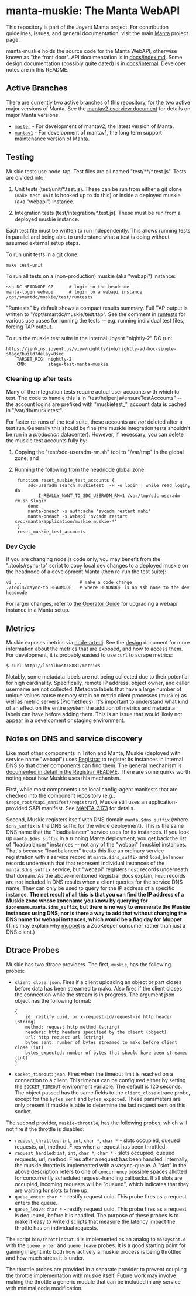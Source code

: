 <!--
    This Source Code Form is subject to the terms of the Mozilla Public
    License, v. 2.0. If a copy of the MPL was not distributed with this
    file, You can obtain one at http://mozilla.org/MPL/2.0/.
-->

<!--
    Copyright 2020 Joyent, Inc.
-->

# manta-muskie: The Manta WebAPI

This repository is part of the Joyent Manta project.  For contribution
guidelines, issues, and general documentation, visit the main
[Manta](http://github.com/joyent/manta) project page.

manta-muskie holds the source code for the Manta WebAPI, otherwise known as
"the front door". API documentation is in [docs/index.md](./docs/index.md). Some
design documentation (possibly quite dated) is in
[docs/internal](./docs/internal). Developer notes are in this README.


## Active Branches

There are currently two active branches of this repository, for the two
active major versions of Manta. See the [mantav2 overview
document](https://github.com/joyent/manta/blob/master/docs/mantav2.md) for
details on major Manta versions.

- [`master`](../../tree/master/) - For development of mantav2, the latest
  version of Manta.
- [`mantav1`](../../tree/mantav1/) - For development of mantav1, the long
  term support maintenance version of Manta.


## Testing

Muskie tests use node-tap. Test files are all named "test/**/*.test.js".
Tests are divided into:

1. Unit tests (test/unit/*.test.js). These can be run from either a git
   clone (`make test-unit` is hooked up to do this) or inside a deployed
   muskie (aka "webapi") instance.

2. Integration tests (test/integration/*.test.js). These must be run from
   a deployed muskie instance.

Each test file must be written to run independently. This allows running
tests in parallel and being able to understand what a test is doing without
assumed external setup steps.


To run unit tests in a git clone:

    make test-unit


To run all tests on a (non-production) muskie (aka "webapi") instance:

    ssh DC-HEADNODE-GZ      # login to the headnode
    manta-login webapi      # login to a webapi instance
    /opt/smartdc/muskie/test/runtests

"Runtests" by default shows a compact results summary. Full TAP output is
written to "/opt/smartdc/muskie/test.tap". See the comment in
[runtests](./test/runtests) for various use cases for running the tests -- e.g.
running individual test files, forcing TAP output.


To run the muskie test suite in the internal Joyent "nightly-2" DC run:

    https://jenkins.joyent.us/view/nightly/job/nightly-ad-hoc-single-stage/build?delay=0sec
        TARGET_RIG: nightly-2
        CMD:        stage-test-manta-muskie


### Cleaning up after tests

Many of the integration tests require actual user accounts with which to test.
The code to handle this is in "test/helper.js#ensureTestAccounts" -- the
account logins are prefixed with "muskietest_", account data is cached in
"/var/db/muskietest".

For faster re-runs of the test suite, these accounts are *not* deleted after a
test run. Generally this should be fine (the muskie integration tests shouldn't
be run in a *production* datacenter). However, if necessary, you can delete
the muskie test accounts fully by:

1. Copying the "test/sdc-useradm-rm.sh" tool to "/var/tmp" in the global zone;
   and

2. Running the following from the headnode global zone:

        function reset_muskie_test_accounts {
            sdc-useradm search muskietest_ -H -o login | while read login; do
                I_REALLY_WANT_TO_SDC_USERADM_RM=1 /var/tmp/sdc-useradm-rm.sh $login
            done
            manta-oneach -s authcache 'svcadm restart mahi'
            manta-oneach -s webapi 'svcadm restart svc:/manta/application/muskie:muskie-*'
        }
        reset_muskie_test_accounts

### Dev Cycle

If you are changing node.js code only, you may benefit from the
"./tools/rsync-to" script to copy local dev changes to a deployed muskie on the
headnode of a development Manta (then re-run the test suite):

    vi ...                      # make a code change
    ./tools/rsync-to HEADNODE   # where HEADNODE is an ssh name to the dev headnode

For larger changes, refer to [the Operator
Guide](https://github.com/joyent/manta/blob/master/docs/operator-guide/maintenance.md#upgrading-manta-components)
for upgrading a webapi instance in a Manta setup.


## Metrics

Muskie exposes metrics via [node-artedi](https://github.com/joyent/node-artedi).
See the [design](./docs/internal/design.md) document for more information about
the metrics that are exposed, and how to access them. For development, it is
probably easiest to use `curl` to scrape metrics:

```
$ curl http://localhost:8881/metrics
```

Notably, some metadata labels are not being collected due to their potential
for high cardinality.  Specifically, remote IP address, object owner, and caller
username are not collected.  Metadata labels that have a large number of unique
values cause memory strain on metric client processes (muskie) as well as
metric servers (Prometheus).  It's important to understand what kind of an
effect on the entire system the addition of metrics and metadata labels can have
before adding them. This is an issue that would likely not appear in a
development or staging environment.

## Notes on DNS and service discovery

Like most other components in Triton and Manta, Muskie (deployed with service
name "webapi") uses [Registrar](https://github.com/joyent/registrar/) to
register its instances in internal DNS so that other components can find them.
The general mechanism is [documented in detail in the Registrar
README](https://github.com/joyent/registrar/blob/master/README.md).  There are
some quirks worth noting about how Muskie uses this mechanism.

First, while most components use local config-agent manifests that are checked
into the component repository (e.g., `$repo_root/sapi_manifest/registrar`),
Muskie still uses an application-provided SAPI manifest.  See
[MANTA-3173](https://smartos.org/bugview/MANTA-3173) for details.

Second, Muskie registers itself with DNS domain `manta.$dns_suffix` (where
`$dns_suffix` is the DNS suffix for the whole deployment).  This is the same DNS
name that the "loadbalancer" service uses for its instances.  If you look up
`manta.$dns_suffix` in a running Manta deployment, you get back the list of
"loadbalancer" instances -- not any of the "webapi" (muskie) instances.  That's
because "loadbalancer" treats this like an ordinary service registration with a
service record at `manta.$dns_suffix` and `load_balancer` records underneath
that that represent individual instances of the `manta.$dns_suffix` service, but
"webapi" registers `host` records underneath that domain.  As the
above-mentioned Registrar docs explain, `host` records are not included in DNS
results when a client queries for the service DNS name.  They can only be used
to query for the IP address of a specific instance.  **The net result of all
this is that you can find the IP address of a Muskie zone whose zonename you
know by querying for `$zonename.manta.$dns_suffix`, but there is no way to
enumerate the Muskie instances using DNS, nor is there a way to add that without
changing the DNS name for webapi instances, which would be a flag day for
Muppet.**  (This may explain why [muppet](https://github.com/joyent/muppet) is a
ZooKeeper consumer rather than just a DNS client.)

## Dtrace Probes

Muskie has two dtrace providers. The first, `muskie`, has the following probes:
* `client_close`: `json`. Fires if a client uploading an object or part closes
  before data has been streamed to mako. Also fires if the client closes the
  connection while the stream is in progress. The argument json object has the
  following format:
  ```
  {
      id: restify uuid, or x-request-id/request-id http header (string)
      method: request http method (string)
      headers: http headers specified by the client (object)
      url: http request url (string)
      bytes_sent: number of bytes streamed to mako before client close (int)
      bytes_expected: number of bytes that should have been streamed (int)
  }
  ```
* `socket_timeout`: `json`. Fires when the timeout limit is reached on a
  connection to a client. This timeout can be configured either by setting the
  `SOCKET_TIMEOUT` environment variable. The default is 120 seconds. The object
  passed has the same fields to the `client_close` dtrace probe, except for the
  `bytes_sent` and `bytes_expected`. These parameters are only present if muskie
  is able to determine the last request sent on this socket.

The second provider, `muskie-throttle`, has the following probes, which will not
fire if the throttle is disabled:
* `request_throttled`: `int`, `int`, `char *`, `char *` - slots occupied, queued
  requests, url, method. Fires when a request has been throttled.
* `request_handled`: `int`, `int`, `char *`, `char *` - slots occupied, queued
  requests, url, method. Fires after a request has been handled.
Internally, the muskie throttle is implemented with a vasync-queue. A "slot"
in the above description refers to one of `concurrency` possible spaces
allotted for concurrently scheduled request-handling callbacks. If all slots are
occupied, incoming requests will be "queued", which indicates that they are
waiting for slots to free up.
* `queue_enter`: `char *` - restify request uuid. This probe fires as a request
enters the queue.
* `queue_leave`: `char *` - restify request uuid. This probe fires as a request
is dequeued, before it is handled. The purpose of these probes is to make it
easy to write d scripts that measure the latency impact the throttle has on
individual requests.

The script `bin/throttlestat.d` is implemented as an analog to `moraystat.d`
with the `queue_enter` and `queue_leave` probes. It is a good starting point for
gaining insight into both how actively a muskie process is being throttled and
how much stress it is under.

The throttle probes are provided in a separate provider to prevent coupling the
throttle implementation with muskie itself. Future work may involve making the
throttle a generic module that can be included in any service with minimal code
modification.
